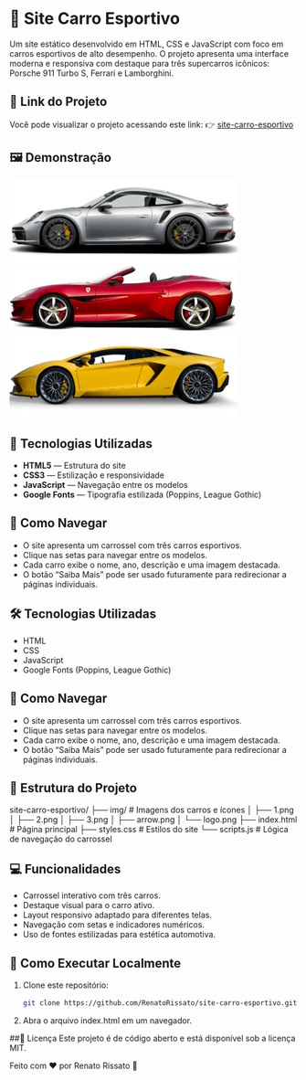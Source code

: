 # 🚗 Site Carro Esportivo

Um site estático desenvolvido em HTML, CSS e JavaScript com foco em carros esportivos de alto desempenho. O projeto apresenta uma interface moderna e responsiva com destaque para três supercarros icônicos: Porsche 911 Turbo S, Ferrari e Lamborghini.

## 🔗 Link do Projeto

Você pode visualizar o projeto acessando este link: 👉 [site-carro-esportivo](https://github.com/RenatoRissato/site-carro-esportivo)

## 🖼️ Demonstração

<img src="./img/1.png" alt="Porsche 911 Turbo S" width="400"/>
<img src="./img/2.png" alt="Ferrari" width="400"/>
<img src="./img/3.png" alt="Lamborghini" width="400"/>

## 🔧 Tecnologias Utilizadas

- **HTML5** — Estrutura do site
- **CSS3** — Estilização e responsividade
- **JavaScript** — Navegação entre os modelos
- **Google Fonts** — Tipografia estilizada (Poppins, League Gothic)

## 🚀 Como Navegar

- O site apresenta um carrossel com três carros esportivos.
- Clique nas setas para navegar entre os modelos.
- Cada carro exibe o nome, ano, descrição e uma imagem destacada.
- O botão “Saiba Mais” pode ser usado futuramente para redirecionar a páginas individuais.

## 🛠 Tecnologias Utilizadas

- HTML
- CSS
- JavaScript
- Google Fonts (Poppins, League Gothic)

## 🚀 Como Navegar

- O site apresenta um carrossel com três carros esportivos.
- Clique nas setas para navegar entre os modelos.
- Cada carro exibe o nome, ano, descrição e uma imagem destacada.
- O botão “Saiba Mais” pode ser usado futuramente para redirecionar a páginas individuais.

## 📂 Estrutura do Projeto

site-carro-esportivo/
├── img/ # Imagens dos carros e ícones
│ ├── 1.png
│ ├── 2.png
│ ├── 3.png
│ ├── arrow.png
│ └── logo.png
├── index.html # Página principal
├── styles.css # Estilos do site
└── scripts.js # Lógica de navegação do carrossel
## 💻 Funcionalidades

- Carrossel interativo com três carros.
- Destaque visual para o carro ativo.
- Layout responsivo adaptado para diferentes telas.
- Navegação com setas e indicadores numéricos.
- Uso de fontes estilizadas para estética automotiva.

## 📌 Como Executar Localmente

1. Clone este repositório:
   ```bash
   git clone https://github.com/RenatoRissato/site-carro-esportivo.git
2. Abra o arquivo index.html em um navegador.

##📜 Licença
Este projeto é de código aberto e está disponível sob a licença MIT.

Feito com ❤️ por Renato Rissato 🚀
